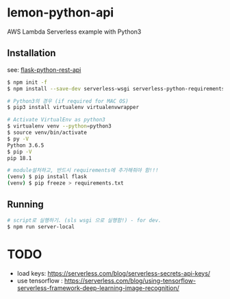 # lemon-python-api
AWS Lambda Serverless example with Python3



## Installation

see: [flask-python-rest-api](https://serverless.com/blog/flask-python-rest-api-serverless-lambda-dynamodb/)

```bash
$ npm init -f
$ npm install --save-dev serverless-wsgi serverless-python-requirements

# Python3의 경우 (if required for MAC OS)
$ pip3 install virtualenv virtualenvwrapper

# Activate VirtualEnv as python3
$ virtualenv venv --python=python3
$ source venv/bin/activate
$ py -V
Python 3.6.5
$ pip -V
pip 18.1

# module설처하고, 반드시 requirements에 추가해줘야 함!!!
(venv) $ pip install flask
(venv) $ pip freeze > requirements.txt
```

## Running

```bash
# script로 실행하기. (sls wsgi 으로 실행함!) - for dev.
$ npm run server-local
```



# TODO

- load keys: https://serverless.com/blog/serverless-secrets-api-keys/
- use tensorflow : https://serverless.com/blog/using-tensorflow-serverless-framework-deep-learning-image-recognition/

